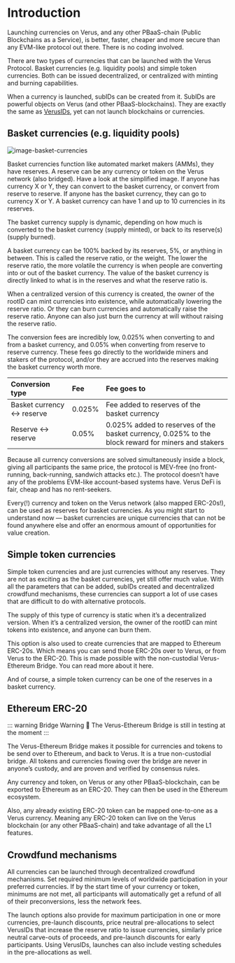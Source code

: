 # Introduction
Launching currencies on Verus, and any other PBaaS-chain (Public Blockchains as a Service), is better, faster, cheaper and more secure than any EVM-like protocol out there. There is no coding involved.

There are two types of currencies that can be launched with the Verus Protocol. Basket currencies (e.g. liquidity pools) and simple token currencies. Both can be issued decentralized, or centralized with minting and burning capabilities.

When a currency is launched, subIDs can be created from it. SubIDs are powerful objects on Verus (and other PBaaS-blockchains). They are exactly the same as [VerusIDs](/verusid/), yet can not launch blockchains or currencies.



## Basket currencies (e.g. liquidity pools)
![image-basket-currencies](/images/currencies-reserves.png)

Basket currencies function like automated market makers (AMMs), they have reserves. A reserve can be any currency or token on the Verus network (also bridged). Have a look at the simplified image. If anyone has currency X or Y, they can convert to the basket currency, or convert from reserve to reserve. If anyone has the basket currency, they can go to currency X or Y. A basket currency can have 1 and up to 10 currencies in its reserves.

The basket currency supply is dynamic, depending on how much is converted to the basket currency (supply minted), or back to its reserve(s) (supply burned).

A basket currency can be 100% backed by its reserves, 5%, or anything in between. This is called the reserve ratio, or the weight. The lower the reserve ratio, the more volatile the currency is when people are converting into or out of the basket currency. The value of the basket currency is directly linked to what is in the reserves and what the reserve ratio is.

When a centralized version of this currency is created, the owner of the rootID can mint currencies into existence, while automatically lowering the reserve ratio. Or they can burn currencies and automatically raise the reserve ratio. Anyone can also just burn the currency at will without raising the reserve ratio.

The conversion fees are incredibly low, 0.025% when converting to and from a basket currency, and 0.05% when converting from reserve to reserve currency. These fees go directly to the worldwide miners and stakers of the protocol, and/or they are accrued into the reserves making the basket currency worth more.

| Conversion type | Fee | Fee goes to |
| :-----| :------ | :-------- |
| Basket currency ↔️ reserve | 0.025% | Fee added to reserves of the basket currency | 
| Reserve ↔️ reserve | 0.05% | 0.025% added to reserves of the basket currency, 0.025% to the block reward for miners and stakers |


Because all currency conversions are solved simultaneously inside a block, giving all participants the same price, the protocol is MEV-free (no front-running, back-running, sandwich attacks etc.). The protocol doesn’t have any of the problems EVM-like account-based systems have. Verus DeFi is fair, cheap and has no rent-seekers.

Every(!) currency and token on the Verus network (also mapped ERC-20s!), can be used as reserves for basket currencies. As you might start to understand now — basket currencies are unique currencies that can not be found anywhere else and offer an enormous amount of opportunities for value creation.

## Simple token currencies
Simple token currencies and are just currencies without any reserves. They are not as exciting as the basket currencies, yet still offer much value. With all the parameters that can be added, subIDs created and decentralized crowdfund mechanisms, these currencies can support a lot of use cases that are difficult to do with alternative protocols.

The supply of this type of currency is static when it’s a decentralized version. When it’s a centralized version, the owner of the rootID can mint tokens into existence, and anyone can burn them.

This option is also used to create currencies that are mapped to Ethereum ERC-20s. Which means you can send those ERC-20s over to Verus, or from Verus to the ERC-20. This is made possible with the non-custodial Verus-Ethereum Bridge. You can read more about it here.

And of course, a simple token currency can be one of the reserves in a basket currency.

## Ethereum ERC-20 
::: warning Bridge Warning 🚧
The Verus-Ethereum Bridge is still in testing at the moment
:::

The Verus-Ethereum Bridge makes it possible for currencies and tokens to be send over to Ethereum, and back to Verus. It is a true non-custodial bridge. All tokens and currencies flowing over the bridge are never in anyone’s custody, and are proven and verified by consensus rules.

Any currency and token, on Verus or any other PBaaS-blockchain, can be exported to Ethereum as an ERC-20. They can then be used in the Ethereum ecosystem. 

Also, any already existing ERC-20 token can be mapped one-to-one as a Verus currency. Meaning any ERC-20 token can live on the Verus blockchain (or any other PBaaS-chain) and take advantage of all the L1 features.

## Crowdfund mechanisms
All currencies can be launched through decentralized crowdfund mechanisms. Set required minimum levels of worldwide participation in your preferred currencies. If by the start time of your currency or token, minimums are not met, all participants will automatically get a refund of all of their preconversions, less the network fees.

The launch options also provide for maximum participation in one or more currencies, pre-launch discounts, price neutral pre-allocations to select VerusIDs that increase the reserve ratio to issue currencies, similarly price neutral carve-outs of proceeds, and pre-launch discounts for early participants. Using VerusIDs, launches can also include vesting schedules in the pre-allocations as well.

#